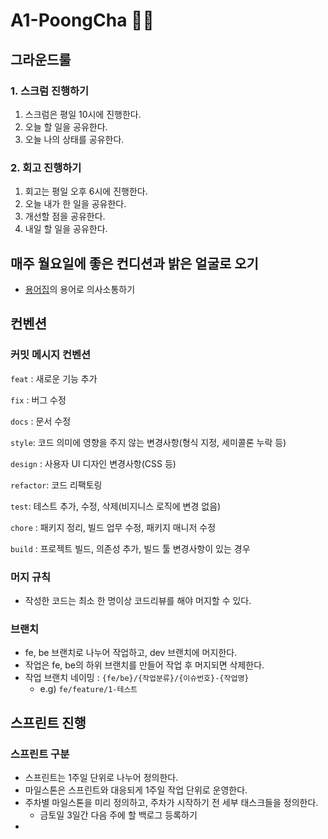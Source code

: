 # A1-PoongCha 🚗💨

## 그라운드룰

### 1. 스크럼 진행하기

1. 스크럼은 평일 10시에 진행한다.
2. 오늘 할 일을 공유한다.
3. 오늘 나의 상태를 공유한다.

### 2. 회고 진행하기

1. 회고는 평일 오후 6시에 진행한다.
2. 오늘 내가 한 일을 공유한다.
3. 개선할 점을 공유한다.
4. 내일 할 일을 공유한다.

## 매주 월요일에 좋은 컨디션과 밝은 얼굴로 오기

- [용어집](https://github.com/softeerbootcamp-2nd/A1-PoongCha/wiki/%EC%9A%A9%EC%96%B4-%EC%82%AC%EC%A0%84)의 용어로 의사소통하기

## 컨벤션

### 커밋 메시지 컨벤션

`feat` : 새로운 기능 추가

`fix` : 버그 수정

`docs` : 문서 수정

`style`: 코드 의미에 영향을 주지 않는 변경사항(형식 지정, 세미콜론 누락 등)

`design` : 사용자 UI 디자인 변경사항(CSS 등)

`refactor`: 코드 리팩토링

`test`: 테스트 추가, 수정, 삭제(비지니스 로직에 변경 없음)

`chore` : 패키지 정리, 빌드 업무 수정, 패키지 매니저 수정

`build` : 프로젝트 빌드, 의존성 추가, 빌드 툴 변경사항이 있는 경우

### 머지 규칙

- 작성한 코드는 최소 한 명이상 코드리뷰를 해야 머지할 수 있다.

### 브랜치

- fe, be 브랜치로 나누어 작업하고, dev 브랜치에 머지한다.
- 작업은 fe, be의 하위 브랜치를 만들어 작업 후 머지되면 삭제한다.
- 작업 브랜치 네이밍 : `{fe/be}/{작업분류}/{이슈번호}-{작업명}`
  - e.g) `fe/feature/1-테스트`

## 스프린트 진행

### 스프린트 구분

- 스프린트는 1주일 단위로 나누어 정의한다.
- 마일스톤은 스프린트와 대응되게 1주일 작업 단위로 운영한다.
- 주차별 마일스톤을 미리 정의하고, 주차가 시작하기 전 세부 태스크들을 정의한다.
  - 금토일 3일간 다음 주에 할 백로그 등록하기
-

